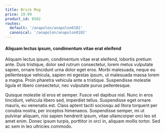 ```yaml
---
title: Brick Mug
price: 19.99
product_id: 0102
routes:
  default: '/anapolon/anapolon0102'
  canonical: '/anapolon/anapolon0102'
---
```


#### Aliquam lectus ipsum, condimentum vitae erat eleifend

Aliquam lectus ipsum, condimentum vitae erat eleifend, lobortis pretium ante. Duis tristique, dolor sed rutrum consectetur, lorem metus vulputate sapien, ornare tincidunt urna dolor eget eros. Morbi malesuada, neque eu pellentesque vehicula, sapien mi egestas ipsum, ut malesuada massa lorem a magna. Proin pharetra vehicula ante a tristique. Suspendisse molestie ligula et libero consectetur, nec vulputate purus pellentesque.

Quisque molestie id eros et semper. Fusce vel dapibus nisl. Nunc in eros tincidunt, vehicula libero sed, imperdiet tellus. Suspendisse eget ornare mauris, eu venenatis est. Class aptent taciti sociosqu ad litora torquent per conubia nostra, per inceptos himenaeos. Suspendisse semper, mi ut pulvinar aliquam, nisi sapien hendrerit ipsum, vitae ullamcorper orci leo sit amet enim. Donec ipsum turpis, porttitor in orci in, aliquam mollis tortor. Sed ac sem in leo ultricies commodo.

